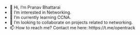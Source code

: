 - 👋 Hi, I’m Pranav Bhattarai
- 👀 I’m interested in Networking.
- 🌱 I’m currently learning CCNA.
- 💞️ I’m looking to collaborate on projects related to networking.
- 📫 How to reach me? Contact me here: htttps://t.me/opentrack

<!---
PranavBhattarai/PranavBhattarai is a ✨ special ✨ repository because its `README.md` (this file) appears on your GitHub profile.
You can click the Preview link to take a look at your changes.
--->
